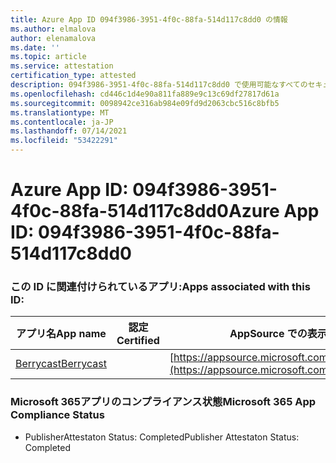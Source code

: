```yaml
---
title: Azure App ID 094f3986-3951-4f0c-88fa-514d117c8dd0 の情報
ms.author: elmalova
author: elenamalova
ms.date: ''
ms.topic: article
ms.service: attestation
certification_type: attested
description: 094f3986-3951-4f0c-88fa-514d117c8dd0 で使用可能なすべてのセキュリティおよびコンプライアンス情報。
ms.openlocfilehash: cd446c1d4e90a811fa889e9c13c69df27817d61a
ms.sourcegitcommit: 0098942ce316ab984e09fd9d2063cbc516c8bfb5
ms.translationtype: MT
ms.contentlocale: ja-JP
ms.lasthandoff: 07/14/2021
ms.locfileid: "53422291"
---
```

# <a name="azure-app-id-094f3986-3951-4f0c-88fa-514d117c8dd0"></a><span data-ttu-id="53dbd-103">Azure App ID: 094f3986-3951-4f0c-88fa-514d117c8dd0</span><span class="sxs-lookup"><span data-stu-id="53dbd-103">Azure App ID: 094f3986-3951-4f0c-88fa-514d117c8dd0</span></span>


### <a name="apps-associated-with-this-id"></a><span data-ttu-id="53dbd-104">この ID に関連付けられているアプリ:</span><span class="sxs-lookup"><span data-stu-id="53dbd-104">Apps associated with this ID:</span></span>
| <span data-ttu-id="53dbd-105">**アプリ名**</span><span class="sxs-lookup"><span data-stu-id="53dbd-105">**App name**</span></span> | <span data-ttu-id="53dbd-106">**認定**</span><span class="sxs-lookup"><span data-stu-id="53dbd-106">**Certified**</span></span> | <span data-ttu-id="53dbd-107">**AppSource での表示**</span><span class="sxs-lookup"><span data-stu-id="53dbd-107">**View in AppSource**</span></span> |
|-|-|-|
| [<span data-ttu-id="53dbd-108">Berrycast</span><span class="sxs-lookup"><span data-stu-id="53dbd-108">Berrycast</span></span>](https://docs.microsoft.com/en-us/microsoft-365-app-certification/forward/WA200002798) |  | [https://appsource.microsoft.com/product/office/WA200002798](https://appsource.microsoft.com/product/office/WA200002798) |

### <a name="microsoft-365-app-compliance-status"></a><span data-ttu-id="53dbd-109">Microsoft 365アプリのコンプライアンス状態</span><span class="sxs-lookup"><span data-stu-id="53dbd-109">Microsoft 365 App Compliance Status</span></span>
- <span data-ttu-id="53dbd-110">PublisherAttestaton Status: Completed</span><span class="sxs-lookup"><span data-stu-id="53dbd-110">Publisher Attestaton Status: Completed</span></span>
